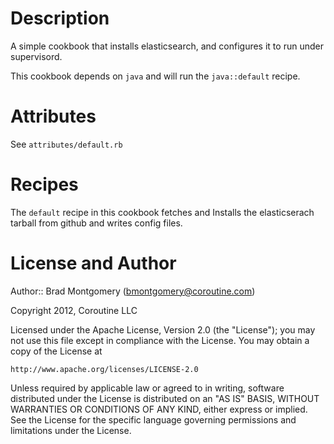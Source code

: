 Description
===========

A simple cookbook that installs elasticsearch, and configures it to run under supervisord.

This cookbook depends on `java` and will run the `java::default` recipe.

Attributes
==========
See `attributes/default.rb`

Recipes
=======
The `default` recipe in this cookbook fetches and Installs the elasticserach 
tarball from github and writes config files.

License and Author
==================

Author:: Brad Montgomery (<bmontgomery@coroutine.com>)

Copyright 2012, Coroutine LLC

Licensed under the Apache License, Version 2.0 (the "License");
you may not use this file except in compliance with the License.
You may obtain a copy of the License at

    http://www.apache.org/licenses/LICENSE-2.0

Unless required by applicable law or agreed to in writing, software
distributed under the License is distributed on an "AS IS" BASIS,
WITHOUT WARRANTIES OR CONDITIONS OF ANY KIND, either express or implied.
See the License for the specific language governing permissions and
limitations under the License.
